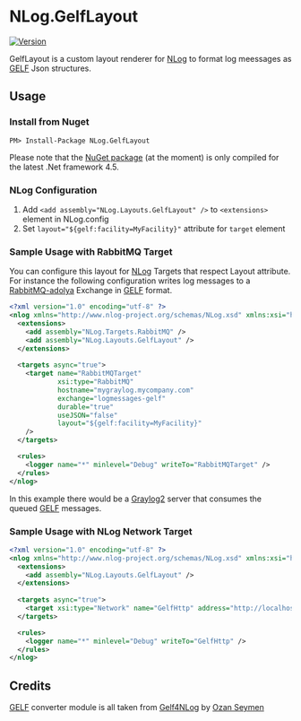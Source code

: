 # NLog.GelfLayout
[![Version](https://img.shields.io/nuget/v/NLog.GelfLayout.svg)](https://www.nuget.org/packages/NLog.GelfLayout) 


GelfLayout is a custom layout renderer for [NLog] to format log meessages as [GELF] Json structures.

## Usage
### Install from Nuget
```
PM> Install-Package NLog.GelfLayout
```
Please note that the [NuGet package](https://nuget.org/packages/NLog.GelfLayout/) (at the moment) is only compiled for the latest .Net framework 4.5.

### NLog Configuration
1. Add ```<add assembly="NLog.Layouts.GelfLayout" />``` to ```<extensions>``` element in NLog.config
2. Set ```layout="${gelf:facility=MyFacility}"``` attribute for ```target``` element 

### Sample Usage with RabbitMQ Target
You can configure this layout for [NLog] Targets that respect Layout attribute. 
For instance the following configuration writes log messages to a [RabbitMQ-adolya] Exchange in [GELF] format.

```xml
<?xml version="1.0" encoding="utf-8" ?>
<nlog xmlns="http://www.nlog-project.org/schemas/NLog.xsd" xmlns:xsi="http://www.w3.org/2001/XMLSchema-instance" >
  <extensions>
    <add assembly="NLog.Targets.RabbitMQ" />
    <add assembly="NLog.Layouts.GelfLayout" />
  </extensions>
  
  <targets async="true">
    <target name="RabbitMQTarget"
            xsi:type="RabbitMQ"
            hostname="mygraylog.mycompany.com"
            exchange="logmessages-gelf"
            durable="true"
            useJSON="false"
            layout="${gelf:facility=MyFacility}"
    />
  </targets>

  <rules>
    <logger name="*" minlevel="Debug" writeTo="RabbitMQTarget" />
  </rules>
</nlog>
```

In this example there would be a [Graylog2] server that consumes the queued [GELF] messages. 

### Sample Usage with NLog Network Target
```xml
<?xml version="1.0" encoding="utf-8" ?>
<nlog xmlns="http://www.nlog-project.org/schemas/NLog.xsd" xmlns:xsi="http://www.w3.org/2001/XMLSchema-instance" >
  <extensions>
    <add assembly="NLog.Layouts.GelfLayout" />
  </extensions>
  
  <targets async="true">
	<target xsi:type="Network" name="GelfHttp" address="http://localhost:12201/gelf" layout="${gelf:facility=MyFacility}" />
  </targets>

  <rules>
    <logger name="*" minlevel="Debug" writeTo="GelfHttp" />
  </rules>
</nlog>
```

## Credits
[GELF] converter module is all taken from [Gelf4NLog] by [Ozan Seymen](https://github.com/seymen)

[NLog]: http://nlog-project.org/
[GrayLog2]: http://graylog2.org/
[Gelf]: https://www.graylog2.org/resources/gelf/specification
[Gelf4NLog]: https://github.com/seymen/Gelf4NLog
[RabbitMQ-haf]: https://github.com/haf/NLog.RabbitMQ
[RabbitMQ-adolya]: https://www.nuget.org/packages/Nlog.RabbitMQ.Target/
